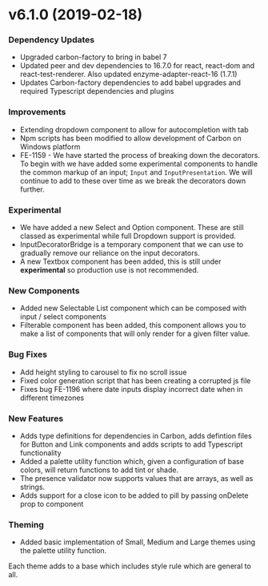 # v6.1.0 (2019-02-18)
### Dependency Updates
* Upgraded carbon-factory to bring in babel 7
* Updated peer and dev dependencies to 16.7.0 for react, react-dom and react-test-renderer. Also updated enzyme-adapter-react-16 (1.7.1)
* Updates Carbon-factory dependencies to add babel upgrades and required Typescript dependencies and plugins

### Improvements
* Extending dropdown component to allow for autocompletion with tab
* Npm scripts has been modified to allow development of Carbon on Windows platform
* FE-1159 - We have started the process of breaking down the decorators. To begin with we have added some experimental components to handle the common markup of an input; `Input` and `InputPresentation`. We will continue to add to these over time as we break the decorators down further.

### Experimental
* We have added a new Select and Option component. These are still classed as experimental while full Dropdown support is provided.
* InputDecoratorBridge is a temporary component that we can use to gradually remove our reliance on the input decorators.
* A new Textbox component has been added, this is still under __experimental__ so production use is not recommended.

### New Components
* Added new Selectable List component which can be composed with input / select components
* Filterable component has been added, this component allows you to make a list of components that will only render for a given filter value.

### Bug Fixes
* Add height styling to carousel to fix no scroll issue
* Fixed color generation script that has been creating a corrupted js file
* Fixes bug FE-1196 where date inputs display incorrect date when in different timezones

### New Features
* Adds type definitions for dependencies in Carbon, adds defintion files for Button and Link components and adds scripts to add Typescript functionality
* Added a palette utility function which, given a configuration of base colors, will return functions to add tint or shade.
* The presence validator now supports values that are arrays, as well as strings.
* Adds support for a close icon to be added to pill by passing onDelete prop to component

### Theming
* Added basic implementation of Small, Medium and Large themes using the palette utility function.

Each theme adds to a base which includes style rule which are general to all. 



